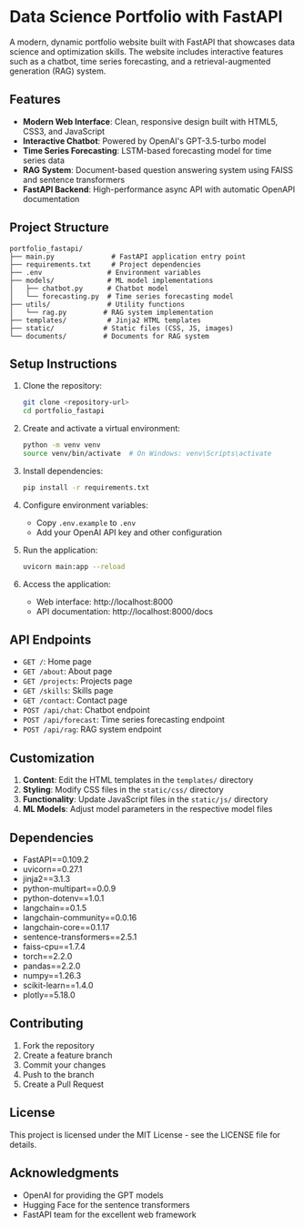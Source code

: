 # Data Science Portfolio with FastAPI

A modern, dynamic portfolio website built with FastAPI that showcases data science and optimization skills. The website includes interactive features such as a chatbot, time series forecasting, and a retrieval-augmented generation (RAG) system.

## Features

- **Modern Web Interface**: Clean, responsive design built with HTML5, CSS3, and JavaScript
- **Interactive Chatbot**: Powered by OpenAI's GPT-3.5-turbo model
- **Time Series Forecasting**: LSTM-based forecasting model for time series data
- **RAG System**: Document-based question answering system using FAISS and sentence transformers
- **FastAPI Backend**: High-performance async API with automatic OpenAPI documentation

## Project Structure

```
portfolio_fastapi/
├── main.py              # FastAPI application entry point
├── requirements.txt     # Project dependencies
├── .env                # Environment variables
├── models/             # ML model implementations
│   ├── chatbot.py      # Chatbot model
│   └── forecasting.py  # Time series forecasting model
├── utils/              # Utility functions
│   └── rag.py         # RAG system implementation
├── templates/          # Jinja2 HTML templates
├── static/            # Static files (CSS, JS, images)
└── documents/         # Documents for RAG system
```

## Setup Instructions

1. Clone the repository:
   ```bash
   git clone <repository-url>
   cd portfolio_fastapi
   ```

2. Create and activate a virtual environment:
   ```bash
   python -m venv venv
   source venv/bin/activate  # On Windows: venv\Scripts\activate
   ```

3. Install dependencies:
   ```bash
   pip install -r requirements.txt
   ```

4. Configure environment variables:
   - Copy `.env.example` to `.env`
   - Add your OpenAI API key and other configuration

5. Run the application:
   ```bash
   uvicorn main:app --reload
   ```

6. Access the application:
   - Web interface: http://localhost:8000
   - API documentation: http://localhost:8000/docs

## API Endpoints

- `GET /`: Home page
- `GET /about`: About page
- `GET /projects`: Projects page
- `GET /skills`: Skills page
- `GET /contact`: Contact page
- `POST /api/chat`: Chatbot endpoint
- `POST /api/forecast`: Time series forecasting endpoint
- `POST /api/rag`: RAG system endpoint

## Customization

1. **Content**: Edit the HTML templates in the `templates/` directory
2. **Styling**: Modify CSS files in the `static/css/` directory
3. **Functionality**: Update JavaScript files in the `static/js/` directory
4. **ML Models**: Adjust model parameters in the respective model files

## Dependencies

- FastAPI==0.109.2
- uvicorn==0.27.1
- jinja2==3.1.3
- python-multipart==0.0.9
- python-dotenv==1.0.1
- langchain==0.1.5
- langchain-community==0.0.16
- langchain-core==0.1.17
- sentence-transformers==2.5.1
- faiss-cpu==1.7.4
- torch==2.2.0
- pandas==2.2.0
- numpy==1.26.3
- scikit-learn==1.4.0
- plotly==5.18.0

## Contributing

1. Fork the repository
2. Create a feature branch
3. Commit your changes
4. Push to the branch
5. Create a Pull Request

## License

This project is licensed under the MIT License - see the LICENSE file for details.

## Acknowledgments

- OpenAI for providing the GPT models
- Hugging Face for the sentence transformers
- FastAPI team for the excellent web framework 